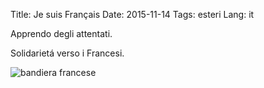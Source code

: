 Title: Je suis Français
Date: 2015-11-14
Tags: esteri
Lang: it


Apprendo degli attentati.

Solidarietá verso i Francesi.

![bandiera francese]({filename}images/french-flag.jpg)
